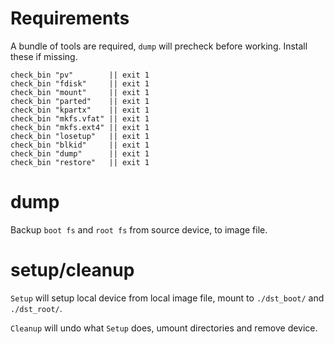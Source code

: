 
# Requirements

A bundle of tools are required, `dump` will precheck before working. Install these if missing.

```
check_bin "pv"        || exit 1
check_bin "fdisk"     || exit 1
check_bin "mount"     || exit 1
check_bin "parted"    || exit 1
check_bin "kpartx"    || exit 1
check_bin "mkfs.vfat" || exit 1
check_bin "mkfs.ext4" || exit 1
check_bin "losetup"   || exit 1
check_bin "blkid"     || exit 1
check_bin "dump"      || exit 1
check_bin "restore"   || exit 1
```

# dump

Backup `boot fs` and `root fs` from source device, to image file.

# setup/cleanup

`Setup` will setup local device from local image file, mount to `./dst_boot/` and `./dst_root/`.

`Cleanup` will undo what `Setup` does, umount directories and remove device.
